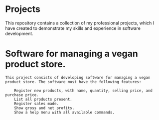 # Projects
This repository contains a collection of my professional projects, which I have created to demonstrate my skills and experience in software development.

# Software for managing a vegan product store.

    This project consists of developing software for managing a vegan product store. The software must have the following features:

        Register new products, with name, quantity, selling price, and purchase price.
        List all products present.
        Register sales made.
        Show gross and net profits.
        Show a help menu with all available commands.

